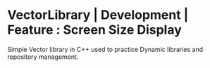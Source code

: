 # VectorLibrary | Development | Feature : Screen Size Display
Simple Vector library in C++ used to practice Dynamic libraries and repository management.
